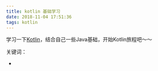 ```yaml
---
title: kotlin 基础学习
date: 2018-11-04 17:51:36
tags: kotlin
---
```


学习一下[Kotlin](https://kotlinlang.org/)，结合自己一些Java基础，开始Kotlin旅程吧～～

关键词：

-